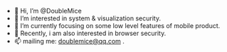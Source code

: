 - 👋 Hi, I’m @DoubleMice
- 👀 I’m interested in system & visualization security.
- 🌱 I’m currently focusing on some low level features of mobile product.
- 💞️ Recently, i am also interested in browser security.
- 📫 mailing me: doublemice@qq.com .

<!---
DoubleMice/DoubleMice is a ✨ special ✨ repository because its `README.md` (this file) appears on your GitHub profile.
You can click the Preview link to take a look at your changes.
--->
